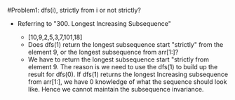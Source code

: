 #Problem1: dfs(i), strictly from i or not strictly?

- Referring to "300. Longest Increasing Subsequence"

  - [10,9,2,5,3,7,101,18]
  - Does dfs(1) return the longest subsequence start "strictly" from the element 9, or the longest subsequence from arr[1:]?
  - We have to return the longest subsequence start "strictly from element 9. The reason is we need to use the dfs(1) to build up the result for dfs(0). If dfs(1) returns the longest Increasing subsequence from arr[1:], we have 0 knowledge of what the sequence should look like. Hence we cannot maintain the subsequence invariance.
